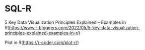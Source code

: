 # SQL-R

5 Key Data Visualization Principles Explained – Examples in R(https://www.r-bloggers.com/2022/05/5-key-data-visualization-principles-explained-examples-in-r/)

Plot in R(https://r-coder.com/plot-r/)
